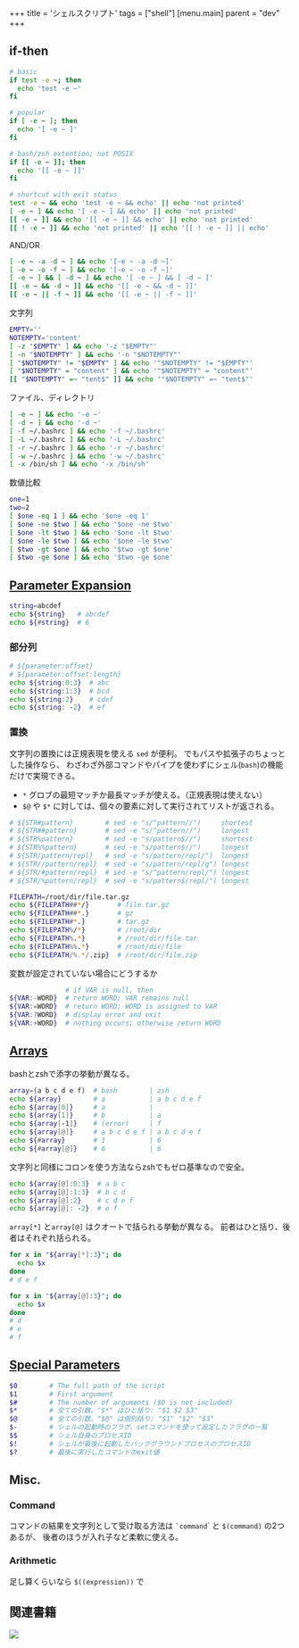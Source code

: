+++
title = 'シェルスクリプト'
tags = ["shell"]
[menu.main]
  parent = "dev"
+++


## if-then

```sh
# basic
if test -e ~; then
  echo 'test -e ~'
fi

# popular
if [ -e ~ ]; then
  echo '[ -e ~ ]'
fi

# bash/zsh extention; not POSIX
if [[ -e ~ ]]; then
  echo '[[ -e ~ ]]'
fi

# shortcut with exit status
test -e ~ && echo 'test -e ~ && echo' || echo 'not printed'
[ -e ~ ] && echo '[ -e ~ ] && echo' || echo 'not printed'
[[ -e ~ ]] && echo '[[ -e ~ ]] && echo' || echo 'not printed'
[[ ! -e ~ ]] && echo 'not printed' || echo '[[ ! -e ~ ]] || echo'
```

AND/OR
```sh
[ -e ~ -a -d ~ ] && echo '[-e ~ -a -d ~]'
[ -e ~ -o -f ~ ] && echo '[-e ~ -o -f ~]'
[ -e ~ ] && [ -d ~ ] && echo '[ -e ~ ] && [ -d ~ ]'
[[ -e ~ && -d ~ ]] && echo '[[ -e ~ && -d ~ ]]'
[[ -e ~ || -f ~ ]] && echo '[[ -e ~ || -f ~ ]]'
```

文字列
```sh
EMPTY=''
NOTEMPTY='content'
[ -z "$EMPTY" ] && echo '-z "$EMPTY"'
[ -n "$NOTEMPTY" ] && echo '-n "$NOTEMPTY"'
[ "$NOTEMPTY" != "$EMPTY" ] && echo '"$NOTEMPTY" != "$EMPTY"'
[ "$NOTEMPTY" = "content" ] && echo '"$NOTEMPTY" = "content"'
[[ "$NOTEMPTY" =~ "tent$" ]] && echo '"$NOTEMPTY" =~ "tent$"'
```

ファイル、ディレクトリ
```sh
[ -e ~ ] && echo '-e ~'
[ -d ~ ] && echo '-d ~'
[ -f ~/.bashrc ] && echo '-f ~/.bashrc'
[ -L ~/.bashrc ] && echo '-L ~/.bashrc'
[ -r ~/.bashrc ] && echo '-r ~/.bashrc'
[ -w ~/.bashrc ] && echo '-w ~/.bashrc'
[ -x /bin/sh ] && echo '-x /bin/sh'
```

数値比較
```sh
one=1
two=2
[ $one -eq 1 ] && echo '$one -eq 1'
[ $one -ne $two ] && echo '$one -ne $two'
[ $one -lt $two ] && echo '$one -lt $two'
[ $one -le $two ] && echo '$one -le $two'
[ $two -gt $one ] && echo '$two -gt $one'
[ $two -ge $one ] && echo '$two -ge $one'
```

## [Parameter Expansion](https://www.gnu.org/software/bash/manual/html_node/Shell-Parameter-Expansion.html)

```sh
string=abcdef
echo ${string}   # abcdef
echo ${#string}  # 6
```

### 部分列

```sh
# ${parameter:offset}
# ${parameter:offset:length}
echo ${string:0:3}  # abc
echo ${string:1:3}  # bcd
echo ${string:2}    # cdef
echo ${string: -2}  # ef
```

### 置換

文字列の置換には正規表現を使える `sed` が便利。
でもパスや拡張子のちょっとした操作なら、
わざわざ外部コマンドやパイプを使わずにシェル(`bash`)の機能だけで実現できる。

-   `*` グロブの最短マッチか最長マッチが使える。（正規表現は使えない）
-   `$@` や `$*` に対しては、個々の要素に対して実行されてリストが返される。

```sh
# ${STR#pattern}        # sed -e "s/^pattern//")     shortest
# ${STR##pattern}       # sed -e "s/^pattern//")     longest
# ${STR%pattern}        # sed -e "s/pattern$//")     shortest
# ${STR%%pattern}       # sed -e "s/pattern$//")     longest
# ${STR/pattern/repl}   # sed -e "s/pattern/repl/")  longest
# ${STR//pattern/repl}  # sed -e "s/pattern/repl/g") longest
# ${STR/#pattern/repl}  # sed -e "s/^pattern/repl/") longest
# ${STR/%pattern/repl}  # sed -e "s/pattern$/repl/") longest

FILEPATH=/root/dir/file.tar.gz
echo ${FILEPATH##*/}       # file.tar.gz
echo ${FILEPATH##*.}       # gz
echo ${FILEPATH#*.}        # tar.gz
echo ${FILEPATH%/*}        # /root/dir
echo ${FILEPATH%.*}        # /root/dir/file.tar
echo ${FILEPATH%%.*}       # /root/dir/file
echo ${FILEPATH/%.*/.zip}  # /root/dir/file.zip
```

変数が設定されていない場合にどうするか
```sh
              # if VAR is null, then
${VAR:-WORD}  # return WORD; VAR remains null
${VAR:=WORD}  # return WORD; WORD is assigned to VAR
${VAR:?WORD}  # display error and exit
${VAR:+WORD}  # nothing occurs; otherwise return WORD
```


## [Arrays](https://www.gnu.org/software/bash/manual/html_node/Arrays.html)

bashとzshで添字の挙動が異なる。
```sh
array=(a b c d e f)  # bash        | zsh
echo ${array}        # a           | a b c d e f
echo ${array[0]}     # a           |
echo ${array[1]}     # b           | a
echo ${array[-1]}    # (error)     | f
echo ${array[@]}     # a b c d e f | a b c d e f
echo ${#array}       # 1           | 6
echo ${#array[@]}    # 6           | 6
```

文字列と同様にコロンを使う方法ならzshでもゼロ基準なので安全。
```sh
echo ${array[@]:0:3}  # a b c
echo ${array[@]:1:3}  # b c d
echo ${array[@]:2}    # c d e f
echo ${array[@]: -2}  # e f
```

`array[*]` と`array[@]` はクオートで括られる挙動が異なる。
前者はひと括り、後者はそれぞれ括られる。
```sh
for x in "${array[*]:3}"; do
  echo $x
done
# d e f

for x in "${array[@]:3}"; do
  echo $x
done
# d
# e
# f
```


## [Special Parameters](https://www.gnu.org/software/bash/manual/html_node/Special-Parameters.html)

```sh
$0        # The full path of the script
$1        # First argument
$#        # The number of arguments ($0 is not included)
$*        # 全ての引数。"$*" はひと括り: "$1 $2 $3"
$@        # 全ての引数。"$@" は個別括り: "$1" "$2" "$3"
$-        # シェルの起動時のフラグ、setコマンドを使って設定したフラグの一覧
$$        # シェル自身のプロセスID
$!        # シェルが最後に起動したバックグラウンドプロセスのプロセスID
$?        # 最後に実行したコマンドのexit値
```

## Misc.

### Command

コマンドの結果を文字列として受け取る方法は
`` `command ``\` と `$(command)` の2つあるが、
後者のほうが入れ子など柔軟に使える。

### Arithmetic

足し算くらいなら `$((expression))` で


## 関連書籍

<a href="https://www.amazon.co.jp/%E6%96%B0%E3%81%97%E3%81%84Linux%E3%81%AE%E6%95%99%E7%A7%91%E6%9B%B8-%E5%A4%A7%E8%A7%92-%E7%A5%90%E4%BB%8B/dp/4797380942/ref=as_li_ss_il?ie=UTF8&qid=1487931139&sr=8-2&keywords=linux&linkCode=li3&tag=heavywatal-22&linkId=2c6b6bd4a39dec96e1c6caed3bc52116" target="_blank"><img border="0" src="//ws-fe.amazon-adsystem.com/widgets/q?_encoding=UTF8&ASIN=4797380942&Format=_SL250_&ID=AsinImage&MarketPlace=JP&ServiceVersion=20070822&WS=1&tag=heavywatal-22" ></a><img src="https://ir-jp.amazon-adsystem.com/e/ir?t=heavywatal-22&l=li3&o=9&a=4797380942" width="1" height="1" border="0" alt="" style="border:none !important; margin:0px !important;" />
